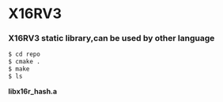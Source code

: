 # X16RV3

### X16RV3 static library,can be used by other language
```bash
$ cd repo
$ cmake .
$ make
$ ls 
```
**libx16r_hash.a**
